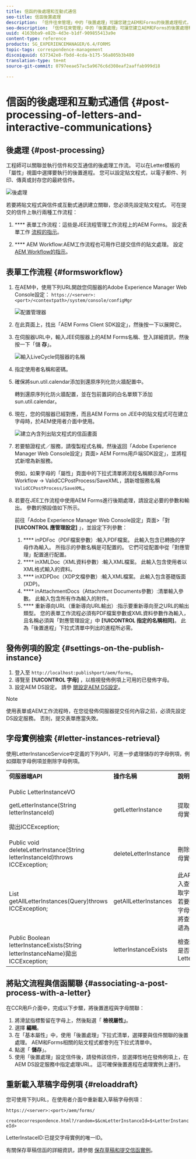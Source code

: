 ```yaml
---
title: 信函的後處理和互動式通信
seo-title: 信函後置處理
description: 「信件往來管理」中的「後置處理」可讓您建立AEM和Forms的後置處理程式，例如列印和電子郵件，並將它們與您的信件整合。
seo-description: 「信件往來管理」中的「後置處理」可讓您建立AEM和Forms的後置處理程式，例如列印和電子郵件，並將它們與您的信件整合。
uuid: 4163bba9-e82b-4d3e-b1df-909855413a9e
content-type: reference
products: SG_EXPERIENCEMANAGER/6.4/FORMS
topic-tags: correspondence-management
discoiquuid: 637342e8-fbdd-4cda-b175-56a805b3b480
translation-type: tm+mt
source-git-commit: 0797eeae57ac5a9676c6d308eaf2aaffab999d18

---
```



# 信函的後處理和互動式通信 {#post-processing-of-letters-and-interactive-communications}

## 後處理 {#post-processing}

工程師可以關聯並執行信件和交互通信的後處理工作流。 可以在Letter模板的「屬性」視圖中選擇要執行的後置進程。 您可以設定貼文程式，以電子郵件、列印、傳真或封存您的最終信件。

![後處理](assets/ppoverview.png)

若要將貼文程式與信件或互動式通訊建立關聯，您必須先設定貼文程式。 可在提交的信件上執行兩種工作流程：

1. **** 表單工作流程：這些是JEE流程管理工作流程上的AEM Forms。 設定表單工作 [流程的指示](/help/forms/using/submit-letter-topostprocess.md#main-pars-header-3)。

1. **** AEM Workflow:AEM工作流程也可用作已提交信件的貼文處理。 設定 [AEM Workflow的指示](/help/forms/using/aem-forms-workflow.md)。

## 表單工作流程 {#formsworkflow}

1. 在AEM中，使用下列URL開啟您伺服器的Adobe Experience Manager Web Console設定： `https://<server>:<port>/<contextpath>/system/console/configMgr`

   ![配置管理器](assets/2configmanager-1.png)

1. 在此頁面上，找出「AEM Forms Client SDK設定」，然後按一下以展開它。
1. 在伺服器URL中，輸入JEE伺服器上的AEM Forms名稱、登入詳細資訊，然後按一下「儲 **存**」。

   ![輸入LiveCycle伺服器的名稱](assets/1cofigmanager.png)

1. 指定使用者名稱和密碼。
1. 確保將sun.util.calendar添加到還原序列化防火牆配置中。

   轉到還原序列化防火牆配置，並在包前置詞的白名單類下添加sun.util.calendar。

1. 現在，您的伺服器已經對應，而且AEM Forms on JEE中的貼文程式可在建立字母時，於AEM使用者介面中使用。

   ![建立內含列出貼文程式的信函畫面](assets/0configmanager.png)

1. 若要驗證程式／服務，請復製程式名稱，然後返回「Adobe Experience Manager Web Console設定」頁面> AEM Forms用戶端SDK設定」，並將程式新增為新服務。

   例如，如果字母的「屬性」頁面中的下拉式清單將流程名稱顯示為Forms Workflow -> ValidCCPostProcess/SaveXML，請新增服務名稱 `ValidCCPostProcess/SaveXML`。

1. 若要在JEE工作流程中使用AEM Forms進行後期處理，請設定必要的參數和輸出。 參數的預設值如下所示。

   前往「Adobe Experience Manager Web Console設定」頁面>「對 **[!UICONTROL 應管理設定]** 」，並設定下列參數：

   1. **** inPDFoc（PDF檔案參數）:輸入PDF檔案。 此輸入包含已轉換的字母作為輸入。 所指示的參數名稱是可配置的。 它們可從配置中從「對應管理」配置進行配置。
   1. **** inXMLDoc（XML資料參數）:輸入XML檔案。 此輸入包含使用者以XML格式輸入的資料。
   1. **** inXDPDoc（XDP文檔參數）:輸入XML檔案。 此輸入包含基礎版面(XDP)。
   1. **** inAttachmentDocs（Attachment Documents參數）:清單輸入參數。 此輸入包含所有作為輸入的附件。
   1. **** 重新導向URL（重新導向URL輸出）:指示要重新導向至之URL的輸出類型。
   您的表單工作流程必須有PDF檔案參數或XML資料參數作為輸入，且名稱必須與「對應管理設定」中 **[!UICONTROL 指定的名稱相同]**。 此為「後置進程」下拉式清單中列出的進程所必需。

## 發佈例項的設定 {#settings-on-the-publish-instance}

1. 登入至 `http://localhost:publishport/aem/forms`。
1. 導覽至 **[!UICONTROL 字母]** ，以檢視發佈例項上可用的已發佈字母。
1. 設定AEM DS設定。 請參 [閱設定AEM DS設定](/help/forms/using/configuring-the-processing-server-url-.md)。

>[!NOTE]
>
>使用表單或AEM工作流程時，在您從發佈伺服器提交任何內容之前，必須先設定DS設定服務。 否則，提交表單應當失敗。

## 字母實例檢索 {#letter-instances-retrieval}

使用LetterInstanceService中定義的下列API，可進一步處理儲存的字母例項，例如擷取字母例項並刪除字母例項。

<table> 
 <tbody> 
  <tr> 
   <td><strong>伺服器端API</strong></td> 
   <td><strong>操作名稱</strong></td> 
   <td><strong>說明</strong></td> 
  </tr> 
  <tr> 
   <td><p>Public LetterInstanceVO</p> <p>getLetterInstance(String letterInstanceId)</p> <p>拋出ICCException; </p> </td> 
   <td>getLetterInstance</td> 
   <td>提取指定的字母實例 </td> 
  </tr> 
  <tr> 
   <td>Public void deleteLetterInstance(String letterInstanceId)throws ICCException; </td> 
   <td>deleteLetterInstance </td> 
   <td>刪除指定的字母實例 </td> 
  </tr> 
  <tr> 
   <td>List getAllLetterInstances(Query)throws ICCException; </td> 
   <td>getAllLetterInstances </td> 
   <td>此API會根據輸入查詢參數讀取字母實例。 若要擷取所有字母例項，可將查詢參數傳遞為null。<br /> </td> 
  </tr> 
  <tr> 
   <td>Public Boolean letterInstanceExists(String letterInstanceName)拋出ICCException; </td> 
   <td>letterInstanceExists </td> 
   <td>檢查給定名稱是否存在LetterInstance </td> 
  </tr> 
 </tbody> 
</table>

## 將貼文流程與信函關聯 {#associating-a-post-process-with-a-letter}

在CCR用戶介面中，完成以下步驟，將後置進程與字母關聯：

1. 將滑鼠指標暫留在字母上，然後點選「 **檢視屬性」**。
1. 選擇 **編輯**。
1. 在「基本屬性」中，使用「後置處理」下拉式清單，選擇要與信件關聯的後置處理。 AEM和Forms相關的貼文程式都會列在下拉式清單中。
1. 點選「 **儲存**」。
1. 使用「後置處理」設定信件後，請發佈該信件，並選擇性地在發佈例項上，在AEM DS設定服務中指定處理URL。 這可確保後置進程在處理實例上運行。

## 重新載入草稿字母例項 {#reloaddraft}

您可使用下列URL，在使用者介面中重新載入草稿字母例項：

`https://<server>:<port>/aem/forms/`

`createcorrespondence.html?/random=$&cmLetterInstanceId=$<LetterInstanceId>`

LetterInstaceID:已提交字母實例的唯一ID。

有關保存草稿信函的詳細資訊，請參閱 [保存草稿和提交信函實例](/help/forms/using/create-correspondence.md#savingdrafts)。
